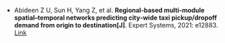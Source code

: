 * Abideen Z U, Sun H, Yang Z, et al. <b>Regional‐based multi‐module spatial–temporal networks predicting city‐wide taxi pickup/dropoff demand from origin to destination[J]</b>. Expert Systems, 2021: e12883. [Link](https://onlinelibrary.wiley.com/doi/abs/10.1111/exsy.12883)
